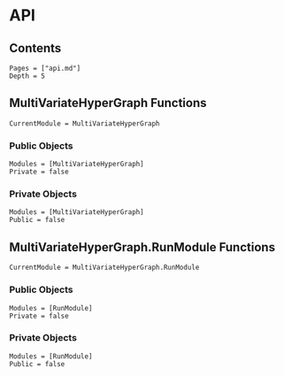 # API

## Contents
```@contents
Pages = ["api.md"]
Depth = 5
```
## MultiVariateHyperGraph Functions

```@meta
CurrentModule = MultiVariateHyperGraph
```

### Public Objects

```@autodocs
Modules = [MultiVariateHyperGraph]
Private = false
```

### Private Objects

```@autodocs
Modules = [MultiVariateHyperGraph]
Public = false
```

## MultiVariateHyperGraph.RunModule Functions

```@meta
CurrentModule = MultiVariateHyperGraph.RunModule
```

### Public Objects

```@autodocs
Modules = [RunModule]
Private = false
```

### Private Objects

```@autodocs
Modules = [RunModule]
Public = false
```
